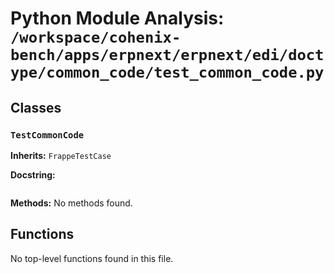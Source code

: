# Python Module Analysis: `/workspace/cohenix-bench/apps/erpnext/erpnext/edi/doctype/common_code/test_common_code.py`

## Classes

### `TestCommonCode`
**Inherits:** `FrappeTestCase`


**Docstring:**
```

```

**Methods:**
No methods found.




## Functions

No top-level functions found in this file.
